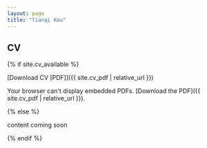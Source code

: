 ```yaml
---
layout: page
title: "Tianqi Kou"
---
```


## CV

{% if site.cv_available %}

[Download CV [PDF]]({{ site.cv_pdf | relative_url }})

<div class="cv-container">
  <object data="{{ site.cv_pdf | relative_url }}" type="application/pdf" width="100%" height="100%">
    Your browser can't display embedded PDFs. [Download the PDF]({{ site.cv_pdf | relative_url }}).
  </object>
</div>

{% else %}

content coming soon

{% endif %}


